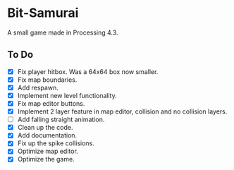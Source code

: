 # Bit-Samurai
A small game made in Processing 4.3.
## To Do
- [x] Fix player hitbox. Was a 64x64 box now smaller.
- [X] Fix map boundaries.
- [x] Add respawn.
- [x] Implement new level functionality.
- [x] Fix map editor buttons.
- [x] Implement 2 layer feature in map editor, collision and no collision layers.
- [ ] Add falling straight animation.
- [X] Clean up the code.
- [x] Add documentation.
- [x] Fix up the spike collisions.
- [x] Optimize map editor.
- [x] Optimize the game.
